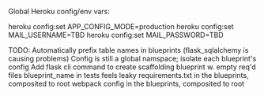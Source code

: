 Global Heroku config/env vars:

  heroku config:set APP_CONFIG_MODE=production
  heroku config:set MAIL_USERNAME=TBD
  heroku config:set MAIL_PASSWORD=TBD


TODO:
  Automatically prefix table names in blueprints (flask_sqlalchemy is causing problems)
  Config is still a global namspace; isolate each blueprint's config
  Add flask cli command to create scaffolding blueprint w. empty req'd files
  blueprint_name in tests feels leaky
  requirements.txt in the blueprints, composited to root
  webpack config in the blueprints, composited to root

